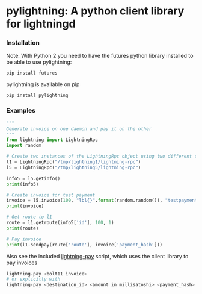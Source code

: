 # pylightning: A python client library for lightningd

### Installation

Note: With Python 2 you need to have the futures python library installed to be able to use pylightning:

```
pip install futures
```

pylightning is available on pip 

```
pip install pylightning
```

### Examples

```py
"""
Generate invoice on one daemon and pay it on the other
"""
from lightning import LightningRpc
import random

# Create two instances of the LightningRpc object using two different c-lightning daemons on your computer
l1 = LightningRpc("/tmp/lightning1/lightning-rpc")
l5 = LightningRpc("/tmp/lightning5/lightning-rpc")

info5 = l5.getinfo()
print(info5)

# Create invoice for test payment
invoice = l5.invoice(100, "lbl{}".format(random.random()), "testpayment")
print(invoice)

# Get route to l1
route = l1.getroute(info5['id'], 100, 1)
print(route)

# Pay invoice
print(l1.sendpay(route['route'], invoice['payment_hash']))
```

Also see the included [lightning-pay](./lightning-pay) script, which uses the client library to pay invoices

```sh
lightning-pay <bolt11 invoice>
# or explicitly with
lightning-pay <destination_id> <amount in millisatoshi> <payment_hash> <min_final_cltv_expiry>
```
